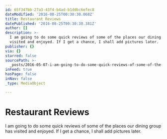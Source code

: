 ```yaml
---
id: 65f347bb-27a3-43f4-b4ad-b1ddbc6efec8
dateModified: '2016-08-25T00:30:30.068Z'
title: Restaurant Reviews
datePublished: '2016-08-25T00:30:30.381Z'
author: []
description: >-
  I am going to do some quick reviews of some of the places our dining group has
  visited and enjoyed. If I get a chance, I shall add pictures later.
publisher: {}
via: {}
starred: false
sourcePath: >-
  _posts/2016-05-07-i-am-going-to-do-some-quick-reviews-of-some-of-the-places-ou.md
inFeed: true
hasPage: false
inNav: false
_type: MediaObject

---
```

# Restaurant Reviews

I am going to do some quick reviews of some of the places our dining group has visited and enjoyed. If I get a chance, I shall add pictures later.